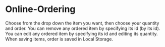 # Online-Ordering

Choose from the drop down the item you want, then choose your quantity and order.
You can remove any ordered item by specifying its id (by its id).
You can edit any ordered item by specifying its id and editing its quantity.
When saving items, order is saved in Local Storage.
